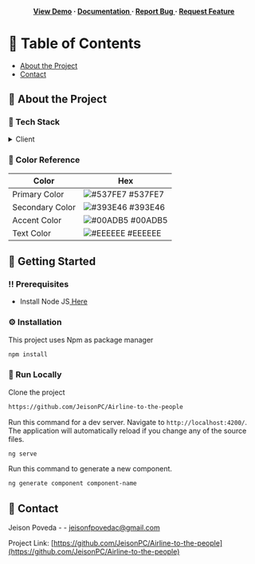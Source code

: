 <div align='center'>

<h4> <a href=https://airlinefly.netlify.app/>View Demo</a> <span> · </span> <a href="https://github.com/JeisonPC/Airline-to-the-people/blob/master/README.md"> Documentation </a> <span> · </span> <a href="https://github.com/JeisonPC/Airline-to-the-people/issues"> Report Bug </a> <span> · </span> <a href="https://github.com/JeisonPC/Airline-to-the-people/issues"> Request Feature </a> </h4>


</div>

# :notebook_with_decorative_cover: Table of Contents

- [About the Project](#star2-about-the-project)
- [Contact](#handshake-contact)


## :star2: About the Project
### :space_invader: Tech Stack
<details> <summary>Client</summary> <ul>
<li><a href="https://angular.dev/">Angular</a></li>
<li><a href="https://sass-lang.com/">Sass</a></li>
<li><a href="">Html5</a></li>
</ul> </details>

### :art: Color Reference
| Color | Hex |
| --------------- | ---------------------------------------------------------------- |
| Primary Color | ![#537FE7](https://via.placeholder.com/10/537FE7?text=+) #537FE7 |
| Secondary Color | ![#393E46](https://via.placeholder.com/10/393E46?text=+) #393E46 |
| Accent Color | ![#00ADB5](https://via.placeholder.com/10/00ADB5?text=+) #00ADB5 |
| Text Color | ![#EEEEEE](https://via.placeholder.com/10/EEEEEE?text=+) #EEEEEE |

## :toolbox: Getting Started

### :bangbang: Prerequisites

- Install Node JS<a href="https://nodejs.org/en/"> Here</a>


### :gear: Installation

This project uses Npm as package manager
```bash
npm install
```


### :running: Run Locally

Clone the project

```bash
https://github.com/JeisonPC/Airline-to-the-people
```
Run this command for a dev server. Navigate to `http://localhost:4200/`. The application will automatically reload if you change any of the source files.
```bash
ng serve
```
Run this command to generate a new component.
```bash
ng generate component component-name
```


## :handshake: Contact

Jeison Poveda - - jeisonfpovedac@gmail.com

Project Link: [https://github.com/JeisonPC/Airline-to-the-people](https://github.com/JeisonPC/Airline-to-the-people)
